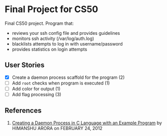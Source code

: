# Final Project for CS50

Final CS50 project. Program that:
* reviews your ssh config file and provides guidelines
* monitors ssh activity (/var/log/auth.log)
* blacklists attempts to log in with username/password
* provides statistics on login attempts

## User Stories
* [x] Create a daemon process scaffold for the program (2)
* [ ] Add `root` checks when program is executed (1)
* [ ] Add color for output (1)
* [ ] Add flag processing (3)

## References
1. [Creating a Daemon Process in C Language with an Example Program](http://www.thegeekstuff.com/2012/02/c-daemon-process/) by HIMANSHU ARORA on FEBRUARY 24, 2012
